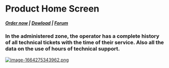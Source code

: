 # Product Home Screen

#####  [Order now](https://panel.puqcloud.com/index.php?rp=/store/whmcs-module-support-by-time) | [Dowload](https://download.puqcloud.com/WHMCS/servers/PUQ_WHMCS-Support-by-time/) | [Forum](https://forum.puqcloud.com/viewforum.php?f=16&sid=70e2200ace4c96111dceb1ef1a4b6393)

### In the administered zone, the operator has a complete history of all technical tickets with the time of their service. Also all the data on the use of hours of technical support.

[![image-1664275343962.png](https://doc.puq.info/uploads/images/gallery/2022-09/scaled-1680-/image-1664275343962.png)](https://doc.puq.info/uploads/images/gallery/2022-09/image-1664275343962.png)
